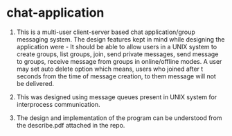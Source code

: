 # chat-application
  1. This is a multi-user client-server based chat application/group messaging system. The design features kept in mind while designing the application were - It should be able to allow users in a UNIX system to create groups, list groups, join, send private messages, send message to groups, receive message from groups in online/offline modes. A user may set auto delete <t> option which means, users who joined after t seconds from the time of message creation, to them message will not be delivered.

  2. This was designed using message queues present in UNIX system for interprocess communication.
  
  3. The design and implementation of the program can be understood from the describe.pdf attached in the repo.
